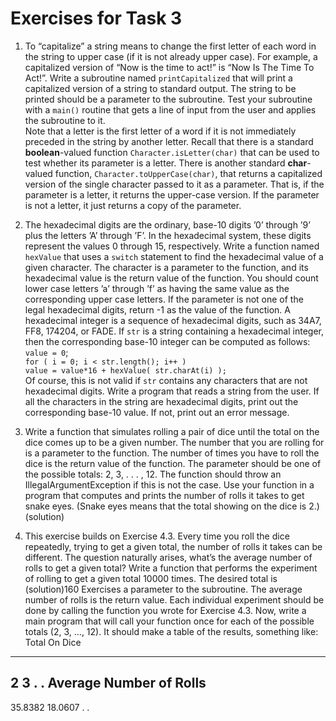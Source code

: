 # Exercises for Task 3

1. To “capitalize” a string means to change the first letter of each word in the string to upper case (if it is not already upper case). For example, a capitalized version of “Now is the time to act!” is “Now Is The Time To Act!”. Write a subroutine named `printCapitalized` that will print a capitalized version of a string to standard output. The string to be printed should be a parameter to the subroutine. Test your subroutine with a `main()` routine that gets a line of input from the user and applies the subroutine to it.  
Note that a letter is the first letter of a word if it is not immediately preceded in the string by another letter. Recall that there is a standard **boolean**-valued function `Character.isLetter(char)` that can be used to test whether its parameter is a letter. There is another standard **char**-valued function, `Character.toUpperCase(char)`, that returns a capitalized version of the single character passed to it as a parameter. That is, if the parameter is a letter, it returns the upper-case version. If the parameter is not a letter, it just returns a copy of the parameter.

2. The hexadecimal digits are the ordinary, base-10 digits ’0’ through ’9’ plus the letters ’A’ through ’F’. In the hexadecimal system, these digits represent the values 0 through 15, respectively. Write a function named `hexValue` that uses a `switch` statement to find the hexadecimal value of a given character. The character is a parameter to the function, and its hexadecimal value is the return value of the function. You should count lower case letters ’a’ through ’f’ as having the same value as the corresponding upper case letters. If the parameter is not one of the legal hexadecimal digits, return -1 as the value of the function.
A hexadecimal integer is a sequence of hexadecimal digits, such as 34A7, FF8, 174204, or FADE. If `str` is a string containing a hexadecimal integer, then the corresponding base-10 integer can be computed as follows:  
`value = 0`;  
`for ( i = 0; i < str.length(); i++ )`  
`value = value*16 + hexValue( str.charAt(i) );`  
Of course, this is not valid if `str` contains any characters that are not hexadecimal digits. Write a program that reads a string from the user. If all the characters in the string are hexadecimal digits, print out the corresponding base-10 value. If not, print out an error message.

3. Write a function that simulates rolling a pair of dice until the total on the dice comes up
to be a given number. The number that you are rolling for is a parameter to the function.
The number of times you have to roll the dice is the return value of the function. The
parameter should be one of the possible totals: 2, 3, . . . , 12. The function should throw
an IllegalArgumentException if this is not the case. Use your function in a program that
computes and prints the number of rolls it takes to get snake eyes. (Snake eyes means
that the total showing on the dice is 2.) (solution)
4. This exercise builds on Exercise 4.3. Every time you roll the dice repeatedly, trying to
get a given total, the number of rolls it takes can be different. The question naturally
arises, what’s the average number of rolls to get a given total? Write a function that
performs the experiment of rolling to get a given total 10000 times. The desired total is (solution)160
Exercises
a parameter to the subroutine. The average number of rolls is the return value. Each
individual experiment should be done by calling the function you wrote for Exercise 4.3.
Now, write a main program that will call your function once for each of the possible totals
(2, 3, ..., 12). It should make a table of the results, something like:
Total On Dice
-------------
2
3
.
.
Average Number of Rolls
-----------------------
35.8382
18.0607
.
.
